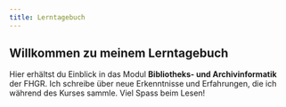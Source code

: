 ```yaml
---
title: Lerntagebuch
---
```


## Willkommen zu meinem Lerntagebuch

Hier erhältst du Einblick in das Modul **Bibliotheks- und Archivinformatik** der FHGR. Ich schreibe über neue Erkenntnisse und Erfahrungen, die ich während des Kurses sammle. Viel Spass beim Lesen!

